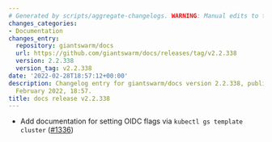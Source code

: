 ```yaml
---
# Generated by scripts/aggregate-changelogs. WARNING: Manual edits to this files will be overwritten.
changes_categories:
- Documentation
changes_entry:
  repository: giantswarm/docs
  url: https://github.com/giantswarm/docs/releases/tag/v2.2.338
  version: 2.2.338
  version_tag: v2.2.338
date: '2022-02-28T18:57:12+00:00'
description: Changelog entry for giantswarm/docs version 2.2.338, published on 28
  February 2022, 18:57.
title: docs release v2.2.338
---
```


- Add documentation for setting OIDC flags via `kubectl gs template cluster` ([#1336](https://github.com/giantswarm/docs/pull/1336))
